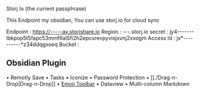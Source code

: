 Storj Io (the current passphrase)

This Endpoint my obsidian, You can use storj.io for cloud sync

Endpoint : https://-----ay.storjshare.io
Region : ---.storj.io
secret : jy4-------lbkpop5t5fapc53mmf6al5fi2h2epcsrevpyvisjxvnj2xxogm
Access Id : jx*----------*z34ddqgxoeq
Bucket : 

## Obsidian Plugin
• Remotly Save
• Tasks
• Iconize
• Password Protection
• [[./Drag-n-Drop|Drag-n-Drop]]
• [Emoji Toolbar](https://github.com/oliveryh/obsidian-emoji-toolbar#emoji-toolbar---obsidian-plugin)
• Dataview
• Multi-column Markdown
